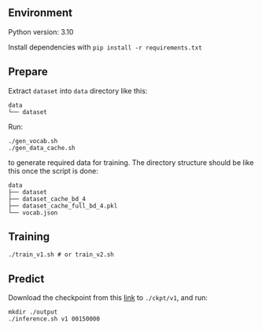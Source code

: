 ## Environment
Python version: 3.10

Install dependencies with `pip install -r requirements.txt
`

## Prepare
Extract `dataset` into `data` directory like this:
```
data
└── dataset
```
Run:
```
./gen_vocab.sh
./gen_data_cache.sh
```
to generate required data for training.
The directory structure should be like this once the script is done:
```
data
├── dataset
├── dataset_cache_bd_4
├── dataset_cache_full_bd_4.pkl
└── vocab.json
```

## Training
```
./train_v1.sh # or train_v2.sh
```

## Predict
Download the checkpoint from this [link](https://www.dropbox.com/scl/fi/k26tsdzdgpq7jjcb3sevs/model_00150000?rlkey=fn3v0ypdlkwrsy961ke3c44ug&dl=0) to `./ckpt/v1`, and run:
```
mkdir ./output
./inference.sh v1 00150000
```
